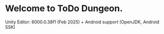 # Welcome to ToDo Dungeon.

Unity Editor: 6000.0.38f1 (Feb 2025) + Android support (OpenJDK, Android SSK)
